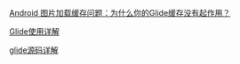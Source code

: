[Android 图片加载缓存问题：为什么你的Glide缓存没有起作用？](https://juejin.im/post/5ad3fd336fb9a028b5485713)

[Glide使用详解](https://www.jianshu.com/p/7ce7b02988a4)

[glide源码详解](http://www.10tiao.com/html/169/201704/2650822526/1.html)